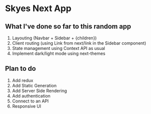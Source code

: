 # Skyes Next App

## What I've done so far to this random app

1. Layouting (Navbar + Sidebar + {children})
2. Client routing (using Link from next/link in the Sidebar component)
3. State management using Context API as usual
4. Implement dark/light mode using next-themes

## Plan to do

1. Add redux
2. Add Static Generation
3. Add Server Side Rendering
4. Add authentication
5. Connect to an API
6. Responsive UI
